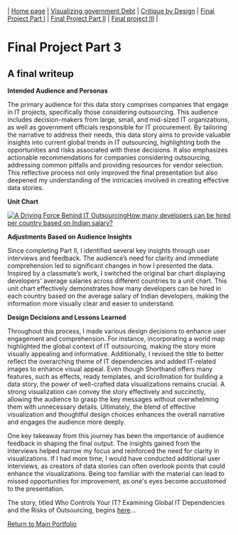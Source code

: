| [Home page](https://aabdulakhadov.github.io/Portfolio/) | [Visualizing government Debt](/visualizing-government-debt.md) | [Critique by Design](/critique-by-design.md) | [Final Project Part I](/Final-project-part1.md) | [Final Project Part II](/Final-project-part2.md) | [Final project III](Final-project-part-three) |

# Final Project Part 3

## A final writeup

**Intended Audience and Personas**

The primary audience for this data story comprises companies that engage in IT projects, specifically those considering outsourcing. This audience includes decision-makers from large, small, and mid-sized IT organizations, as well as government officials responsible for IT procurement. By tailoring the narrative to address their needs, this data story aims to provide valuable insights into current global trends in IT outsourcing, highlighting both the opportunities and risks associated with these decisions. It also emphasizes actionable recommendations for companies considering outsourcing, addressing common pitfalls and providing resources for vendor selection. This reflective process not only improved the final presentation but also deepened my understanding of the intricacies involved in creating effective data stories.

**Unit Chart**
<div class='tableauPlaceholder' id='viz1728704382410' style='position: relative'><noscript><a href='#'><img alt='A Driving Force Behind IT OutsourcingHow many developers can be hired per country based on Indian salary? ' src='https:&#47;&#47;public.tableau.com&#47;static&#47;images&#47;Un&#47;UnitchartSalary&#47;Sheet1&#47;1_rss.png' style='border: none' /></a></noscript><object class='tableauViz'  style='display:none;'><param name='host_url' value='https%3A%2F%2Fpublic.tableau.com%2F' /> <param name='embed_code_version' value='3' /> <param name='site_root' value='' /><param name='name' value='UnitchartSalary&#47;Sheet1' /><param name='tabs' value='no' /><param name='toolbar' value='yes' /><param name='static_image' value='https:&#47;&#47;public.tableau.com&#47;static&#47;images&#47;Un&#47;UnitchartSalary&#47;Sheet1&#47;1.png' /> <param name='animate_transition' value='yes' /><param name='display_static_image' value='yes' /><param name='display_spinner' value='yes' /><param name='display_overlay' value='yes' /><param name='display_count' value='yes' /><param name='language' value='en-US' /><param name='filter' value='publish=yes' /></object></div>                
<script type='text/javascript'>                    
  var divElement = document.getElementById('viz1728704382410');                    
  var vizElement = divElement.getElementsByTagName('object')[0];       
  vizElement.style.width='100%';vizElement.style.height=(divElement.offsetWidth*0.75)+'px';                    
  var scriptElement = document.createElement('script');                    
  scriptElement.src = 'https://public.tableau.com/javascripts/api/viz_v1.js';
  vizElement.parentNode.insertBefore(scriptElement, vizElement);                
</script>

**Adjustments Based on Audience Insights**

Since completing Part II, I identified several key insights through user interviews and feedback. The audience’s need for clarity and immediate comprehension led to significant changes in how I presented the data. Inspired by a classmate’s work, I switched the original bar chart displaying developers' average salaries across different countries to a unit chart. This unit chart effectively demonstrates how many developers can be hired in each country based on the average salary of Indian developers, making the information more visually clear and easier to understand.

**Design Decisions and Lessons Learned**

Throughout this process, I made various design decisions to enhance user engagement and comprehension. For instance, incorporating a world map highlighted the global context of IT outsourcing, making the story more visually appealing and informative. Additionally, I revised the title to better reflect the overarching theme of IT dependencies and added IT-related images to enhance visual appeal. Even though Shorthand offers many features, such as effects, ready templates, and scrollmation for building a data story, the power of well-crafted data visualizations remains crucial. A strong visualization can convey the story effectively and succinctly, allowing the audience to grasp the key messages without overwhelming them with unnecessary details. Ultimately, the blend of effective visualization and thoughtful design choices enhances the overall narrative and engages the audience more deeply.

One key takeaway from this journey has been the importance of audience feedback in shaping the final output. The insights gained from the interviews helped narrow my focus and reinforced the need for clarity in visualizations. If I had more time, I would have conducted additional user interviews, as creators of data stories can often overlook points that could enhance the visualizations. Being too familiar with the material can lead to missed opportunities for improvement, as one's eyes become accustomed to the presentation.

The story, titled Who Controls Your IT? Examining Global IT Dependencies and the Risks of Outsourcing, begins [here](https://preview.shorthand.com/G7eSFvpFAPu4oHmy/responsive/desktop)...

[Return to Main Portfolio](/README.md)
